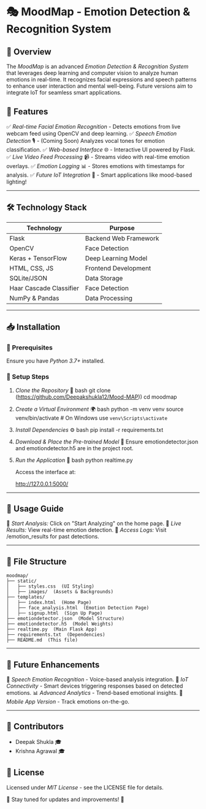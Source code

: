 # 🎭 MoodMap - Emotion Detection & Recognition System

## 🌟 Overview
The *MoodMap* is an advanced *Emotion Detection & Recognition System* that leverages deep learning and computer vision to analyze human emotions in real-time. It recognizes facial expressions and speech patterns to enhance user interaction and mental well-being. Future versions aim to integrate IoT for seamless smart applications.

## 🚀 Features
✅ *Real-time Facial Emotion Recognition* - Detects emotions from live webcam feed using OpenCV and deep learning.
✅ *Speech Emotion Detection* 🎙 - (Coming Soon) Analyzes vocal tones for emotion classification.
✅ *Web-based Interface* 🌐 - Interactive UI powered by Flask.
✅ *Live Video Feed Processing* 📹 - Streams video with real-time emotion overlays.
✅ *Emotion Logging* 📊 - Stores emotions with timestamps for analysis.
✅ *Future IoT Integration* 🤖 - Smart applications like mood-based lighting!

---

## 🛠 Technology Stack
| Technology | Purpose |
|------------|---------|
| Flask | Backend Web Framework |
| OpenCV | Face Detection |
| Keras + TensorFlow | Deep Learning Model |
| HTML, CSS, JS | Frontend Development |
| SQLite/JSON | Data Storage |
| Haar Cascade Classifier | Face Detection |
| NumPy & Pandas | Data Processing |

---

## 📥 Installation
### 🔧 Prerequisites
Ensure you have *Python 3.7+* installed.

### 📌 Setup Steps
1. *Clone the Repository* 📂
   bash
   git clone (https://github.com/Deepakshukla12/Mood-MAP))
   cd moodmap
   
2. *Create a Virtual Environment* 🌍
   bash
   python -m venv venv
   source venv/bin/activate  # On Windows use `venv\Scripts\activate`
   
3. *Install Dependencies* ⚙
   bash
   pip install -r requirements.txt
   
4. *Download & Place the Pre-trained Model* 🤖
   Ensure emotiondetector.json and emotiondetector.h5 are in the project root.
5. *Run the Application* 🚀
   bash
   python realtime.py
   
   Access the interface at:
   
   http://127.0.0.1:5000/
   

---

## 🎯 Usage Guide
📌 *Start Analysis:* Click on "Start Analyzing" on the home page.
📌 *Live Results:* View real-time emotion detection.
📌 *Access Logs:* Visit /emotion_results for past detections.

---

## 📂 File Structure
```
moodmap/
├── static/
│   ├── styles.css  (UI Styling)
│   ├── images/  (Assets & Backgrounds)
├── templates/
│   ├── index.html  (Home Page)
│   ├── face_analysis.html  (Emotion Detection Page)
│   ├── signup.html  (Sign Up Page)
├── emotiondetector.json  (Model Structure)
├── emotiondetector.h5  (Model Weights)
├── realtime.py  (Main Flask App)
├── requirements.txt  (Dependencies)
├── README.md  (This file)
```

---

## 🔮 Future Enhancements
🎤 *Speech Emotion Recognition* - Voice-based analysis integration.
🔗 *IoT Connectivity* - Smart devices triggering responses based on detected emotions.
📊 *Advanced Analytics* - Trend-based emotional insights.
📱 *Mobile App Version* - Track emotions on-the-go.

---

## 👥 Contributors
- Deepak Shukla 🎓
- Krishna Agrawal 🎓
  
## 📜 License
Licensed under *MIT License* - see the LICENSE file for details.

🌟 Stay tuned for updates and improvements! 🚀
